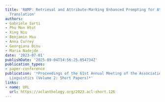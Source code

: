 ```yaml
---
title: 'RAMP: Retrieval and Attribute-Marking Enhanced Prompting for Attribute-Controlled
  Translation'
authors:
- Gabriele Sarti
- Phu Mon Htut
- Xing Niu
- Benjamin Hsu
- Anna Currey
- Georgiana Dinu
- Maria Nadejde
date: '2023-07-01'
publishDate: '2025-09-04T14:56:25.654734Z'
publication_types:
- paper-conference
publication: '*Proceedings of the 61st Annual Meeting of the Association for Computational
  Linguistics (Volume 2: Short Papers)*'
links:
- name: URL
  url: https://aclanthology.org/2023.acl-short.126
---
```

